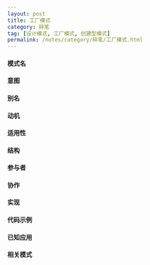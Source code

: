 ```yaml
---
layout: post
title: 工厂模式
category: 碎笔
tag: [设计模式, 工厂模式, 创建型模式]
permalink: /notes/category/碎笔/工厂模式.html
---
```

#### 模式名
#### 意图
#### 别名
#### 动机
#### 适用性
#### 结构 
#### 参与者
#### 协作
#### 实现
#### 代码示例
#### 已知应用
#### 相关模式